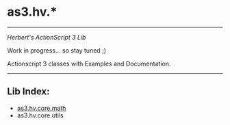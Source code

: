 # as3.hv.*

-----------------------------------
*Herbert's ActionScript 3 Lib*

Work in progress... so stay tuned ;)

Actionscript 3 classes with Examples and Documentation.

-----------------------------------

## Lib Index:

- [as3.hv.core.math](https://github.com/HerbertV/as3-hv/blob/master/docs/as3-hv-core-math.md)
- as3.hv.core.utils